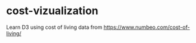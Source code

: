 # cost-vizualization
Learn D3 using cost of living data from https://www.numbeo.com/cost-of-living/
